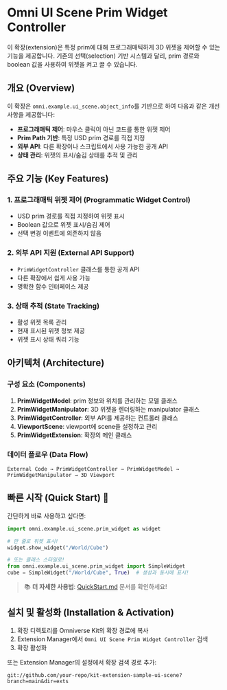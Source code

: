 # Omni UI Scene Prim Widget Controller

이 확장(extension)은 특정 prim에 대해 프로그래매틱하게 3D 위젯을 제어할 수 있는 기능을 제공합니다. 기존의 선택(selection) 기반 시스템과 달리, prim 경로와 boolean 값을 사용하여 위젯을 켜고 끌 수 있습니다.

## 개요 (Overview)

이 확장은 `omni.example.ui_scene.object_info`를 기반으로 하여 다음과 같은 개선사항을 제공합니다:

- **프로그래매틱 제어**: 마우스 클릭이 아닌 코드를 통한 위젯 제어
- **Prim Path 기반**: 특정 USD prim 경로를 직접 지정
- **외부 API**: 다른 확장이나 스크립트에서 사용 가능한 공개 API
- **상태 관리**: 위젯의 표시/숨김 상태를 추적 및 관리

## 주요 기능 (Key Features)

### 1. 프로그래매틱 위젯 제어 (Programmatic Widget Control)
- USD prim 경로를 직접 지정하여 위젯 표시
- Boolean 값으로 위젯 표시/숨김 제어
- 선택 변경 이벤트에 의존하지 않음

### 2. 외부 API 지원 (External API Support)
- `PrimWidgetController` 클래스를 통한 공개 API
- 다른 확장에서 쉽게 사용 가능
- 명확한 함수 인터페이스 제공

### 3. 상태 추적 (State Tracking)
- 활성 위젯 목록 관리
- 현재 표시된 위젯 정보 제공
- 위젯 표시 상태 쿼리 기능

## 아키텍처 (Architecture)

### 구성 요소 (Components)

1. **PrimWidgetModel**: prim 정보와 위치를 관리하는 모델 클래스
2. **PrimWidgetManipulator**: 3D 위젯을 렌더링하는 manipulator 클래스
3. **PrimWidgetController**: 외부 API를 제공하는 컨트롤러 클래스
4. **ViewportScene**: viewport에 scene을 설정하고 관리
5. **PrimWidgetExtension**: 확장의 메인 클래스

### 데이터 플로우 (Data Flow)

```
External Code → PrimWidgetController → PrimWidgetModel → PrimWidgetManipulator → 3D Viewport
```

## 빠른 시작 (Quick Start) 🚀

간단하게 바로 사용하고 싶다면:

```python
import omni.example.ui_scene.prim_widget as widget

# 한 줄로 위젯 표시!
widget.show_widget("/World/Cube")

# 또는 클래스 스타일로!
from omni.example.ui_scene.prim_widget import SimpleWidget
cube = SimpleWidget("/World/Cube", True)  # 생성과 동시에 표시!
```

> 📚 **더 자세한 사용법**: [QuickStart.md](QuickStart.md) 문서를 확인하세요!

## 설치 및 활성화 (Installation & Activation)

1. 확장 디렉토리를 Omniverse Kit의 확장 경로에 복사
2. Extension Manager에서 `Omni UI Scene Prim Widget Controller` 검색
3. 확장 활성화

또는 Extension Manager의 설정에서 확장 검색 경로 추가:
```
git://github.com/your-repo/kit-extension-sample-ui-scene?branch=main&dir=exts
```